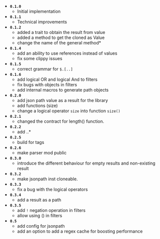 * **`0.1.0`**
  * Initial implementation
* **`0.1.1`**
  * Technical improvements
* **`0.1.2`**
  * added a trait to obtain the result from value
  * added a method to get the cloned as Value
  * change the name of the general method*
* **`0.1.4`**
  * add an ability to use references instead of values
  * fix some clippy issues
* **`0.1.5`**
  * correct grammar for `$.[..]`
* **`0.1.6`**
  * add logical OR and logical And to filters
  * fix bugs with objects in filters
  * add internal macros to generate path objects
* **`0.2.0`**
  * add json path value as a result for the library  
  * add functions (size)
  * change a logical operator `size` into function `size()`
* **`0.2.1`**
  * changed the contract for length() function.
* **`0.2.2`**
  * add ..*
* **`0.2.5`**
  * build for tags  
* **`0.2.6`**
  * make parser mod public  
* **`0.3.0`**
  * introduce the different behaviour for empty results and non-existing result
* **`0.3.2`**
  * make jsonpath inst cloneable.
* **`0.3.3`**
  * fix a bug with the logical operators
* **`0.3.4`**
  * add a result as a path
* **`0.3.5`**
  * add `!` negation operation in filters
  * allow using  () in filters
* **`0.5`**
  * add config for jsonpath
  * add an option to add a regex cache for boosting performance



